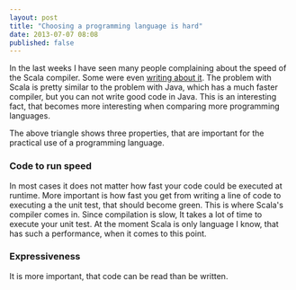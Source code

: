 ```yaml
---
layout: post
title: "Choosing a programming language is hard"
date: 2013-07-07 08:08
published: false
---
```


In the last weeks I have seen many people complaining about the speed of the
Scala compiler. Some were even
[writing about it](http://grundlefleck.github.io/2013/06/23/using-scala-will-make-you-less-productive.html).
The problem with Scala is pretty similar to the problem with Java, which has a
much faster compiler, but you can not write good code in Java. This is an
interesting fact, that becomes more interesting when comparing more
programming languages.

The above triangle shows three properties, that are important for the practical
use of a programming language.

### Code to run speed

In most cases it does not matter how fast your code could be executed at
runtime. More important is how fast you get from writing a line of code to
executing a the unit test, that should become green. This is where Scala's
compiler comes in. Since compilation is slow, It takes a lot of time to execute
your unit test. At the moment Scala is only language I know, that has such a
performance, when it comes to this point.

### Expressiveness

It is more important, that code can be read than be written.
